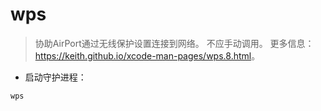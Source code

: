# wps

> 协助AirPort通过无线保护设置连接到网络。
> 不应手动调用。
> 更多信息：<https://keith.github.io/xcode-man-pages/wps.8.html>。

- 启动守护进程：

`wps`
